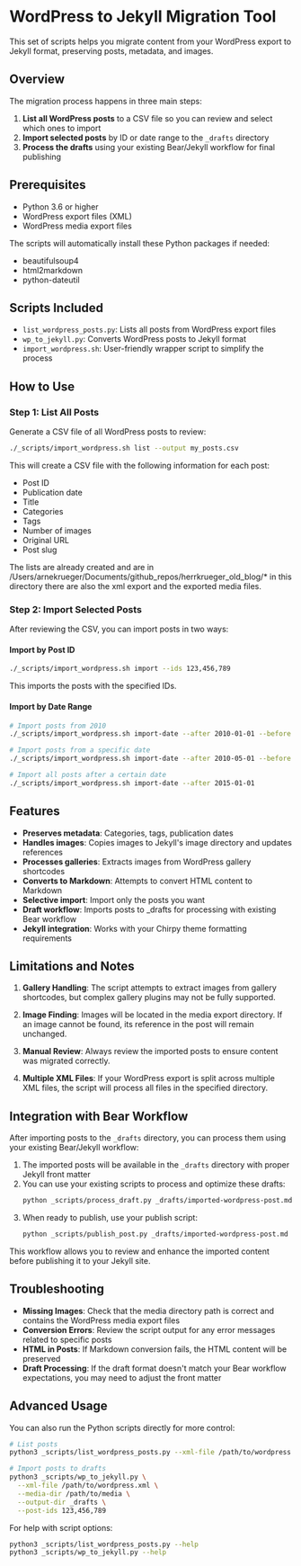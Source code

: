 # WordPress to Jekyll Migration Tool

This set of scripts helps you migrate content from your WordPress export to Jekyll format, preserving posts, metadata, and images.

## Overview

The migration process happens in three main steps:

1. **List all WordPress posts** to a CSV file so you can review and select which ones to import
2. **Import selected posts** by ID or date range to the `_drafts` directory
3. **Process the drafts** using your existing Bear/Jekyll workflow for final publishing

## Prerequisites

- Python 3.6 or higher
- WordPress export files (XML)
- WordPress media export files

The scripts will automatically install these Python packages if needed:
- beautifulsoup4
- html2markdown
- python-dateutil

## Scripts Included

- `list_wordpress_posts.py`: Lists all posts from WordPress export files
- `wp_to_jekyll.py`: Converts WordPress posts to Jekyll format
- `import_wordpress.sh`: User-friendly wrapper script to simplify the process

## How to Use

### Step 1: List All Posts

Generate a CSV file of all WordPress posts to review:

```bash
./_scripts/import_wordpress.sh list --output my_posts.csv
```

This will create a CSV file with the following information for each post:
- Post ID
- Publication date
- Title
- Categories
- Tags
- Number of images
- Original URL
- Post slug

The lists are already created and are in /Users/arnekrueger/Documents/github_repos/herrkrueger_old_blog/* in this directory there are also the xml export and the exported media files.

### Step 2: Import Selected Posts

After reviewing the CSV, you can import posts in two ways:

#### Import by Post ID

```bash
./_scripts/import_wordpress.sh import --ids 123,456,789
```

This imports the posts with the specified IDs.

#### Import by Date Range

```bash
# Import posts from 2010
./_scripts/import_wordpress.sh import-date --after 2010-01-01 --before 2010-12-31

# Import posts from a specific date
./_scripts/import_wordpress.sh import-date --after 2010-05-01 --before 2010-05-02

# Import all posts after a certain date
./_scripts/import_wordpress.sh import-date --after 2015-01-01
```

## Features

- **Preserves metadata**: Categories, tags, publication dates
- **Handles images**: Copies images to Jekyll's image directory and updates references
- **Processes galleries**: Extracts images from WordPress gallery shortcodes
- **Converts to Markdown**: Attempts to convert HTML content to Markdown
- **Selective import**: Import only the posts you want
- **Draft workflow**: Imports posts to _drafts for processing with existing Bear workflow
- **Jekyll integration**: Works with your Chirpy theme formatting requirements

## Limitations and Notes

1. **Gallery Handling**: The script attempts to extract images from gallery shortcodes, but complex gallery plugins may not be fully supported.

2. **Image Finding**: Images will be located in the media export directory. If an image cannot be found, its reference in the post will remain unchanged.

3. **Manual Review**: Always review the imported posts to ensure content was migrated correctly.

4. **Multiple XML Files**: If your WordPress export is split across multiple XML files, the script will process all files in the specified directory.

## Integration with Bear Workflow

After importing posts to the `_drafts` directory, you can process them using your existing Bear/Jekyll workflow:

1. The imported posts will be available in the `_drafts` directory with proper Jekyll front matter
2. You can use your existing scripts to process and optimize these drafts:
   ```bash
   python _scripts/process_draft.py _drafts/imported-wordpress-post.md
   ```
3. When ready to publish, use your publish script:
   ```bash
   python _scripts/publish_post.py _drafts/imported-wordpress-post.md
   ```

This workflow allows you to review and enhance the imported content before publishing it to your Jekyll site.

## Troubleshooting

- **Missing Images**: Check that the media directory path is correct and contains the WordPress media export files
- **Conversion Errors**: Review the script output for any error messages related to specific posts
- **HTML in Posts**: If Markdown conversion fails, the HTML content will be preserved
- **Draft Processing**: If the draft format doesn't match your Bear workflow expectations, you may need to adjust the front matter

## Advanced Usage

You can also run the Python scripts directly for more control:

```bash
# List posts
python3 _scripts/list_wordpress_posts.py --xml-file /path/to/wordpress.xml --output posts.csv

# Import posts to drafts
python3 _scripts/wp_to_jekyll.py \
  --xml-file /path/to/wordpress.xml \
  --media-dir /path/to/media \
  --output-dir _drafts \
  --post-ids 123,456,789
```

For help with script options:

```bash
python3 _scripts/list_wordpress_posts.py --help
python3 _scripts/wp_to_jekyll.py --help
```